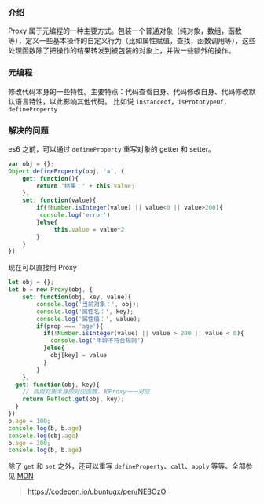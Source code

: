 ﻿### 介绍
Proxy 属于元编程的一种主要方式。包装一个普通对象（纯对象，数组，函数等），定义一些基本操作的自定义行为（比如属性赋值，查找，函数调用等），这些处理函数除了把操作的结果转发到被包装的对象上，并做一些额外的操作。
### 元编程
修改代码本身的一些特性。主要特点：代码查看自身、代码修改自身、代码修改默认语言特性，以此影响其他代码。
比如说 `instanceof`，`isPrototypeOf`，`defineProperty`
### 解决的问题
es6 之前，可以通过 `defineProperty` 重写对象的 getter 和 setter。
``` js
var obj = {};
Object.defineProperty(obj, 'a', {
	get: function(){
		return '结果：' + this.value;
	},
	set: function(value){
		if(!Number.isInteger(value) || value<0 || value>200){
		 console.log('error')
		}else{
			 this.value = value*2
		}
	}
})
```
现在可以直接用 Proxy
``` js
let obj = {};
let b = new Proxy(obj, {
	set: function(obj, key, value){	
		console.log('当前对象：', obj);
		console.log('属性名：', key);
	    console.log('属性值：', value);
	    if(prop === 'age'){
	      if(!Number.isInteger(value) || value > 200 || value < 0){
	        console.log('年龄不符合规则')
	      }else{
	        obj[key] = value
	      }
	    }
	},
  get: function(obj, key){
	// 调用对象本身的对应函数，和Proxy一一对应
    return Reflect.get(obj, key);
  }
})
b.age = 100;
console.log(b, b.age)
console.log(obj.age)
b.age = 300;
console.log(b, b.age)
```
除了 `get` 和 `set` 之外，还可以重写 `defineProperty`、`call`、`apply` 等等。全部参见 [MDN](https://developer.mozilla.org/zh-CN/docs/Web/JavaScript/Reference/Global_Objects/Proxy#%E4%B8%80%E4%B8%AA%E5%AE%8C%E6%95%B4%E7%9A%84_traps_%E5%88%97%E8%A1%A8%E7%A4%BA%E4%BE%8B)

> https://codepen.io/ubuntugx/pen/NEBOzO

